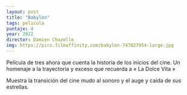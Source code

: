 ```yaml
---
layout: post
title: "Babylon"
tags: pelicula
puntaje: 4
year: 2022
director: Damien Chazelle
img: https://pics.filmaffinity.com/babylon-747027954-large.jpg
---
```


Película de tres ahora que cuenta la historia de los inicios del cine. Un homenaje a la trayectoria y exceso que recuerda a « La Dolce Vita »

Muestra la transición del cine mudo al sonoro y el auge y caída de sus estrellas. 
